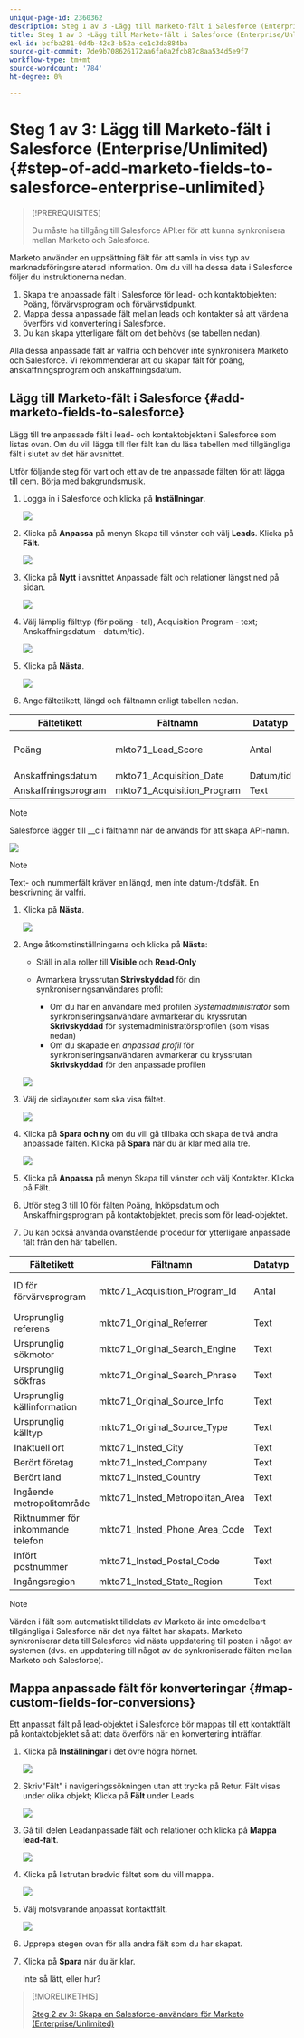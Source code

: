 ```yaml
---
unique-page-id: 2360362
description: Steg 1 av 3 -Lägg till Marketo-fält i Salesforce (Enterprise/Unlimited) - Marketo Docs - Produktdokumentation
title: Steg 1 av 3 -Lägg till Marketo-fält i Salesforce (Enterprise/Unlimited)
exl-id: bcfba281-0d4b-42c3-b52a-ce1c3da884ba
source-git-commit: 7de9b708626172aa6fa0a2fcb87c8aa534d5e9f7
workflow-type: tm+mt
source-wordcount: '784'
ht-degree: 0%

---
```


# Steg 1 av 3: Lägg till Marketo-fält i Salesforce (Enterprise/Unlimited) {#step-of-add-marketo-fields-to-salesforce-enterprise-unlimited}

>[!PREREQUISITES]
>
>Du måste ha tillgång till Salesforce API:er för att kunna synkronisera mellan Marketo och Salesforce.

Marketo använder en uppsättning fält för att samla in viss typ av marknadsföringsrelaterad information. Om du vill ha dessa data i Salesforce följer du instruktionerna nedan.

1. Skapa tre anpassade fält i Salesforce för lead- och kontaktobjekten: Poäng, förvärvsprogram och förvärvstidpunkt.
1. Mappa dessa anpassade fält mellan leads och kontakter så att värdena överförs vid konvertering i Salesforce.
1. Du kan skapa ytterligare fält om det behövs (se tabellen nedan).

Alla dessa anpassade fält är valfria och behöver inte synkronisera Marketo och Salesforce. Vi rekommenderar att du skapar fält för poäng, anskaffningsprogram och anskaffningsdatum.

## Lägg till Marketo-fält i Salesforce {#add-marketo-fields-to-salesforce}

Lägg till tre anpassade fält i lead- och kontaktobjekten i Salesforce som listas ovan. Om du vill lägga till fler fält kan du läsa tabellen med tillgängliga fält i slutet av det här avsnittet.

Utför följande steg för vart och ett av de tre anpassade fälten för att lägga till dem. Börja med bakgrundsmusik.

1. Logga in i Salesforce och klicka på **Inställningar**.

   ![](assets/image2016-5-23-13-3a15-3a21.png)

1. Klicka på **Anpassa** på menyn Skapa till vänster och välj **Leads**. Klicka på **Fält**.

   ![](assets/image2016-5-23-13-3a20-3a5.png)

1. Klicka på **Nytt** i avsnittet Anpassade fält och relationer längst ned på sidan.

   ![](assets/image2016-5-26-14-3a41-3a40.png)

1. Välj lämplig fälttyp (för poäng - tal), Acquisition Program - text; Anskaffningsdatum - datum/tid).

   ![](assets/choose-field-type-2-hand.png)

1. Klicka på **Nästa**.

   ![](assets/image2016-5-26-14-3a51-3a14.png)

1. Ange fältetikett, längd och fältnamn enligt tabellen nedan.

<table> 
 <thead> 
  <tr> 
   <th> 
    <div>
      Fältetikett 
    </div></th> 
   <th> 
    <div>
      Fältnamn 
    </div></th> 
   <th> 
    <div>
      Datatyp 
    </div></th> 
   <th> 
    <div>
      Fältattribut 
    </div></th> 
  </tr> 
 </thead> 
 <tbody> 
  <tr> 
   <td>Poäng</td> 
   <td>mkto71_Lead_Score</td> 
   <td>Antal</td> 
   <td>Längd 10<br>Decimaltecken 0 </td> 
  </tr> 
  <tr> 
   <td>Anskaffningsdatum</td> 
   <td>mkto71_Acquisition_Date</td> 
   <td>Datum/tid</td> 
   <td> </td> 
  </tr> 
  <tr> 
   <td>Anskaffningsprogram</td> 
   <td>mkto71_Acquisition_Program</td> 
   <td>Text</td> 
   <td>Längd 255</td> 
  </tr> 
 </tbody> 
</table>

>[!NOTE]
>
>Salesforce lägger till __c i fältnamn när de används för att skapa API-namn.

![](assets/image2016-5-26-14-3a55-3a33.png)

>[!NOTE]
>
>Text- och nummerfält kräver en längd, men inte datum-/tidsfält. En beskrivning är valfri.

1. Klicka på **Nästa**.

   ![](assets/image2016-5-23-14-3a50-3a5.png)

1. Ange åtkomstinställningarna och klicka på **Nästa**:

   * Ställ in alla roller till **Visible** och **Read-Only**

   * Avmarkera kryssrutan **Skrivskyddad** för din synkroniseringsanvändares profil:

      * Om du har en användare med profilen _Systemadministratör_ som synkroniseringsanvändare avmarkerar du kryssrutan **Skrivskyddad** för systemadministratörsprofilen (som visas nedan)
      * Om du skapade en _anpassad profil_ för synkroniseringsanvändaren avmarkerar du kryssrutan **Skrivskyddad** för den anpassade profilen

   ![](assets/image2016-6-30-9-3a25-3a4.png)

1. Välj de sidlayouter som ska visa fältet.

   ![](assets/image2016-5-26-15-3a14-3a45.png)

1. Klicka på **Spara och ny** om du vill gå tillbaka och skapa de två andra anpassade fälten. Klicka på **Spara** när du är klar med alla tre.

   ![](assets/image2016-5-23-15-3a8-3a43.png)

1. Klicka på **Anpassa** på menyn Skapa till vänster och välj Kontakter. Klicka på Fält.
1. Utför steg 3 till 10 för fälten Poäng, Inköpsdatum och Anskaffningsprogram på kontaktobjektet, precis som för lead-objektet.
1. Du kan också använda ovanstående procedur för ytterligare anpassade fält från den här tabellen.

<table> 
 <thead> 
  <tr> 
   <th> 
    <div>
      Fältetikett 
    </div></th> 
   <th> 
    <div>
      Fältnamn 
    </div></th> 
   <th> 
    <div>
      Datatyp 
    </div></th> 
   <th> 
    <div>
      Fältattribut 
    </div></th> 
  </tr> 
 </thead> 
 <tbody> 
  <tr> 
   <td>ID för förvärvsprogram</td> 
   <td>mkto71_Acquisition_Program_Id</td> 
   <td>Antal</td> 
   <td>Längd 18<br>Decimaltecken 0 </td> 
  </tr> 
  <tr> 
   <td>Ursprunglig referens</td> 
   <td>mkto71_Original_Referrer</td> 
   <td>Text</td> 
   <td>Längd 255</td> 
  </tr> 
  <tr> 
   <td>Ursprunglig sökmotor</td> 
   <td>mkto71_Original_Search_Engine</td> 
   <td>Text</td> 
   <td>Längd 255</td> 
  </tr> 
  <tr> 
   <td>Ursprunglig sökfras</td> 
   <td>mkto71_Original_Search_Phrase</td> 
   <td>Text</td> 
   <td>Längd 255</td> 
  </tr> 
  <tr> 
   <td>Ursprunglig källinformation</td> 
   <td>mkto71_Original_Source_Info</td> 
   <td>Text</td> 
   <td>Längd 255</td> 
  </tr> 
  <tr> 
   <td>Ursprunglig källtyp</td> 
   <td>mkto71_Original_Source_Type</td> 
   <td>Text</td> 
   <td>Längd 255</td> 
  </tr> 
  <tr> 
   <td>Inaktuell ort</td> 
   <td>mkto71_Insted_City</td> 
   <td>Text</td> 
   <td>Längd 255</td> 
  </tr> 
  <tr> 
   <td>Berört företag</td> 
   <td>mkto71_Insted_Company</td> 
   <td>Text</td> 
   <td>Längd 255</td> 
  </tr> 
  <tr> 
   <td>Berört land</td> 
   <td>mkto71_Insted_Country</td> 
   <td>Text</td> 
   <td>Längd 255</td> 
  </tr> 
  <tr> 
   <td>Ingående metropolitområde</td> 
   <td>mkto71_Insted_Metropolitan_Area</td> 
   <td>Text</td> 
   <td>Längd 255</td> 
  </tr> 
  <tr> 
   <td>Riktnummer för inkommande telefon</td> 
   <td>mkto71_Insted_Phone_Area_Code</td> 
   <td>Text</td> 
   <td>Längd 255</td> 
  </tr> 
  <tr> 
   <td>Infört postnummer</td> 
   <td>mkto71_Insted_Postal_Code</td> 
   <td>Text</td> 
   <td>Längd 255</td> 
  </tr> 
  <tr> 
   <td>Ingångsregion</td> 
   <td>mkto71_Insted_State_Region</td> 
   <td>Text</td> 
   <td>Längd 255</td> 
  </tr> 
 </tbody> 
</table>

>[!NOTE]
>
>Värden i fält som automatiskt tilldelats av Marketo är inte omedelbart tillgängliga i Salesforce när det nya fältet har skapats. Marketo synkroniserar data till Salesforce vid nästa uppdatering till posten i något av systemen (dvs. en uppdatering till något av de synkroniserade fälten mellan Marketo och Salesforce).

## Mappa anpassade fält för konverteringar {#map-custom-fields-for-conversions}

Ett anpassat fält på lead-objektet i Salesforce bör mappas till ett kontaktfält på kontaktobjektet så att data överförs när en konvertering inträffar.

1. Klicka på **Inställningar** i det övre högra hörnet.

   ![](assets/image2016-5-26-16-3a34-3a0.png)

1. Skriv&quot;Fält&quot; i navigeringssökningen utan att trycka på Retur. Fält visas under olika objekt; Klicka på **Fält** under Leads.

   ![](assets/image2016-5-26-16-3a36-3a32.png)

1. Gå till delen Leadanpassade fält och relationer och klicka på **Mappa lead-fält**.

   ![](assets/image2016-5-26-16-3a39-3a29.png)

1. Klicka på listrutan bredvid fältet som du vill mappa.

   ![](assets/image2016-5-26-16-3a49-3a53.png)

1. Välj motsvarande anpassat kontaktfält.

   ![](assets/image2016-5-26-16-3a56-3a23.png)

1. Upprepa stegen ovan för alla andra fält som du har skapat.

1. Klicka på **Spara** när du är klar.

   Inte så lätt, eller hur?

>[!MORELIKETHIS]
>
>[Steg 2 av 3: Skapa en Salesforce-användare för Marketo (Enterprise/Unlimited)](/help/marketo/product-docs/crm-sync/salesforce-sync/setup/enterprise-unlimited-edition/step-2-of-3-create-a-salesforce-user-for-marketo-enterprise-unlimited.md)
